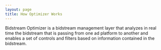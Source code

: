 ```yaml
---
layout: page
title: How Optimizer Works
---
```


Bidstream Optimizer is a bidstream management layer that analyzes in real time the bidstream that is passing from one ad platform to another and enables a set of controls and filters based on information contained in the bidstream.
